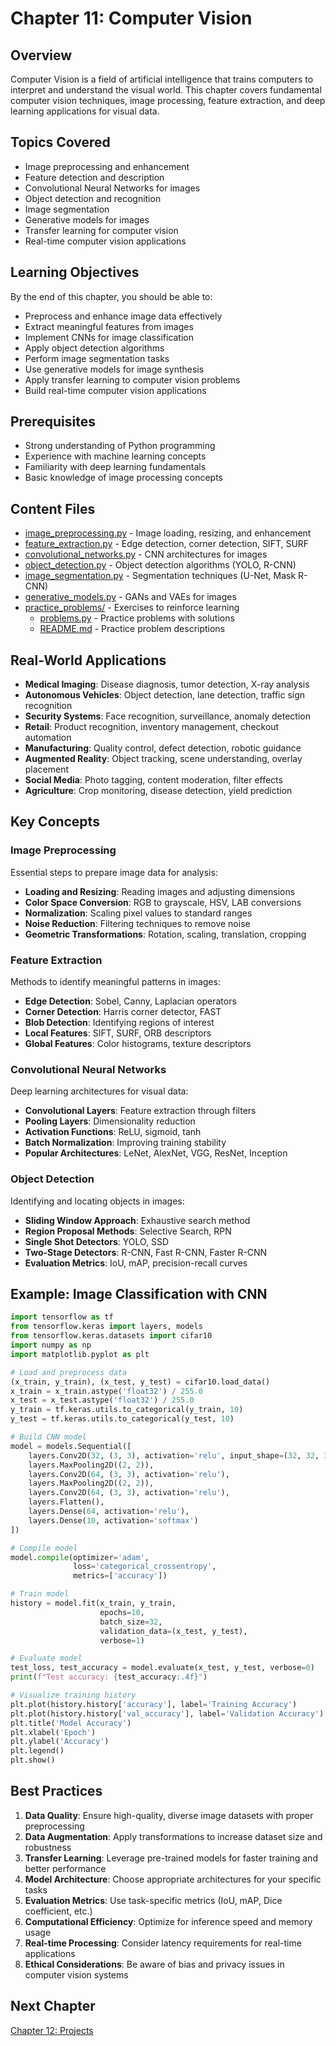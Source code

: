 # Chapter 11: Computer Vision

## Overview
Computer Vision is a field of artificial intelligence that trains computers to interpret and understand the visual world. This chapter covers fundamental computer vision techniques, image processing, feature extraction, and deep learning applications for visual data.

## Topics Covered
- Image preprocessing and enhancement
- Feature detection and description
- Convolutional Neural Networks for images
- Object detection and recognition
- Image segmentation
- Generative models for images
- Transfer learning for computer vision
- Real-time computer vision applications

## Learning Objectives
By the end of this chapter, you should be able to:
- Preprocess and enhance image data effectively
- Extract meaningful features from images
- Implement CNNs for image classification
- Apply object detection algorithms
- Perform image segmentation tasks
- Use generative models for image synthesis
- Apply transfer learning to computer vision problems
- Build real-time computer vision applications

## Prerequisites
- Strong understanding of Python programming
- Experience with machine learning concepts
- Familiarity with deep learning fundamentals
- Basic knowledge of image processing concepts

## Content Files
- [image_preprocessing.py](image_preprocessing.py) - Image loading, resizing, and enhancement
- [feature_extraction.py](feature_extraction.py) - Edge detection, corner detection, SIFT, SURF
- [convolutional_networks.py](convolutional_networks.py) - CNN architectures for images
- [object_detection.py](object_detection.py) - Object detection algorithms (YOLO, R-CNN)
- [image_segmentation.py](image_segmentation.py) - Segmentation techniques (U-Net, Mask R-CNN)
- [generative_models.py](generative_models.py) - GANs and VAEs for images
- [practice_problems/](practice_problems/) - Exercises to reinforce learning
  - [problems.py](practice_problems/problems.py) - Practice problems with solutions
  - [README.md](practice_problems/README.md) - Practice problem descriptions

## Real-World Applications
- **Medical Imaging**: Disease diagnosis, tumor detection, X-ray analysis
- **Autonomous Vehicles**: Object detection, lane detection, traffic sign recognition
- **Security Systems**: Face recognition, surveillance, anomaly detection
- **Retail**: Product recognition, inventory management, checkout automation
- **Manufacturing**: Quality control, defect detection, robotic guidance
- **Augmented Reality**: Object tracking, scene understanding, overlay placement
- **Social Media**: Photo tagging, content moderation, filter effects
- **Agriculture**: Crop monitoring, disease detection, yield prediction

## Key Concepts

### Image Preprocessing
Essential steps to prepare image data for analysis:
- **Loading and Resizing**: Reading images and adjusting dimensions
- **Color Space Conversion**: RGB to grayscale, HSV, LAB conversions
- **Normalization**: Scaling pixel values to standard ranges
- **Noise Reduction**: Filtering techniques to remove noise
- **Geometric Transformations**: Rotation, scaling, translation, cropping

### Feature Extraction
Methods to identify meaningful patterns in images:
- **Edge Detection**: Sobel, Canny, Laplacian operators
- **Corner Detection**: Harris corner detector, FAST
- **Blob Detection**: Identifying regions of interest
- **Local Features**: SIFT, SURF, ORB descriptors
- **Global Features**: Color histograms, texture descriptors

### Convolutional Neural Networks
Deep learning architectures for visual data:
- **Convolutional Layers**: Feature extraction through filters
- **Pooling Layers**: Dimensionality reduction
- **Activation Functions**: ReLU, sigmoid, tanh
- **Batch Normalization**: Improving training stability
- **Popular Architectures**: LeNet, AlexNet, VGG, ResNet, Inception

### Object Detection
Identifying and locating objects in images:
- **Sliding Window Approach**: Exhaustive search method
- **Region Proposal Methods**: Selective Search, RPN
- **Single Shot Detectors**: YOLO, SSD
- **Two-Stage Detectors**: R-CNN, Fast R-CNN, Faster R-CNN
- **Evaluation Metrics**: IoU, mAP, precision-recall curves

## Example: Image Classification with CNN
```python
import tensorflow as tf
from tensorflow.keras import layers, models
from tensorflow.keras.datasets import cifar10
import numpy as np
import matplotlib.pyplot as plt

# Load and preprocess data
(x_train, y_train), (x_test, y_test) = cifar10.load_data()
x_train = x_train.astype('float32') / 255.0
x_test = x_test.astype('float32') / 255.0
y_train = tf.keras.utils.to_categorical(y_train, 10)
y_test = tf.keras.utils.to_categorical(y_test, 10)

# Build CNN model
model = models.Sequential([
    layers.Conv2D(32, (3, 3), activation='relu', input_shape=(32, 32, 3)),
    layers.MaxPooling2D((2, 2)),
    layers.Conv2D(64, (3, 3), activation='relu'),
    layers.MaxPooling2D((2, 2)),
    layers.Conv2D(64, (3, 3), activation='relu'),
    layers.Flatten(),
    layers.Dense(64, activation='relu'),
    layers.Dense(10, activation='softmax')
])

# Compile model
model.compile(optimizer='adam',
              loss='categorical_crossentropy',
              metrics=['accuracy'])

# Train model
history = model.fit(x_train, y_train, 
                    epochs=10, 
                    batch_size=32,
                    validation_data=(x_test, y_test),
                    verbose=1)

# Evaluate model
test_loss, test_accuracy = model.evaluate(x_test, y_test, verbose=0)
print(f"Test accuracy: {test_accuracy:.4f}")

# Visualize training history
plt.plot(history.history['accuracy'], label='Training Accuracy')
plt.plot(history.history['val_accuracy'], label='Validation Accuracy')
plt.title('Model Accuracy')
plt.xlabel('Epoch')
plt.ylabel('Accuracy')
plt.legend()
plt.show()
```

## Best Practices
1. **Data Quality**: Ensure high-quality, diverse image datasets with proper preprocessing
2. **Data Augmentation**: Apply transformations to increase dataset size and robustness
3. **Transfer Learning**: Leverage pre-trained models for faster training and better performance
4. **Model Architecture**: Choose appropriate architectures for your specific tasks
5. **Evaluation Metrics**: Use task-specific metrics (IoU, mAP, Dice coefficient, etc.)
6. **Computational Efficiency**: Optimize for inference speed and memory usage
7. **Real-time Processing**: Consider latency requirements for real-time applications
8. **Ethical Considerations**: Be aware of bias and privacy issues in computer vision systems

## Next Chapter
[Chapter 12: Projects](../12_projects/)